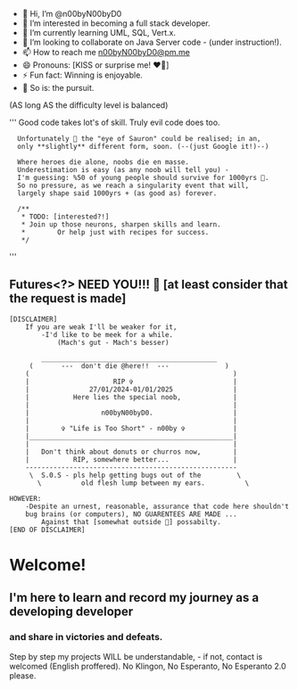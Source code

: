 - 👋 Hi, I’m @n00byN00byD0
- 👀 I’m interested in becoming a full stack developer.
- 🌱 I’m currently learning UML, SQL, Vert.x.
- 💞️ I’m looking to collaborate on Java Server code - (under instruction!).
- 📫 How to reach me n00byN00byD0@pm.me
- 😄 Pronouns: [KISS or surprise me! ❤️‍🔥]
- ⚡ Fun fact: Winning is enjoyable.
- 🤞 So is: the pursuit.

(AS long AS the difficulty level is balanced)

  '''
      Good code takes lot's of skill.
      Truly evil code does too.
      
      Unfortunately 😬 the "eye of Sauron" could be realised; in an,
      only **slightly** different form, soon. (--(just Google it!)--)
      
      Where heroes die alone, noobs die en masse.
      Underestimation is easy (as any noob will tell you) -
      I'm guessing: %50 of young people should survive for 1000yrs 🤔.
      So no pressure, as we reach a singularity event that will,
      largely shape said 1000yrs + (as good as) forever.
      
      /**
       * TODO: [interested?!]
       * Join up those neurons, sharpen skills and learn.
       *        Or help just with recipes for success.
       */
  '''

## Futures<?> NEED YOU!!! 🫵 [at least consider that the request is made]

    [DISCLAIMER]
        If you are weak I'll be weaker for it,
            -I'd like to be meek for a while.
                (Mach's gut - Mach's besser)
                
            ____________________________________________
         (       ---  don't die @here!!  ---              )
        (                                                   )            
        |                     RIP ✞                         |
        |               27/01/2024-01/01/2025               |   
        |           Here lies the special noob,             |
        |                                                   |
        |                  n00byN00byD0.                    |
        |                                                   |
        |        ✞ "Life is Too Short" - n00by ✞            |
        |___________________________________________________|
        |                                                   |
        |   Don't think about donuts or churros now,        |
        |           RIP, somewhere better...                |
        -----------------------------------------------------
         \  S.0.S - pls help getting bugs out of the         \
           \          old flesh lump between my ears.          \
           
    HOWEVER:
        -Despite an urnest, reasonable, assurance that code here shouldn't
        bug brains (or computers), NO GUARENTEES ARE MADE ...
            Against that [somewhat outside 🤔] possabilty.
    [END OF DISCLAIMER]

# Welcome!
## I'm here to learn and record my journey as a developing developer
###     and share in victories and defeats.

Step by step my projects WILL be understandable,
    - if not, contact is welcomed (English proffered).
    No Klingon, No Esperanto, No Esperanto 2.0 please. 
